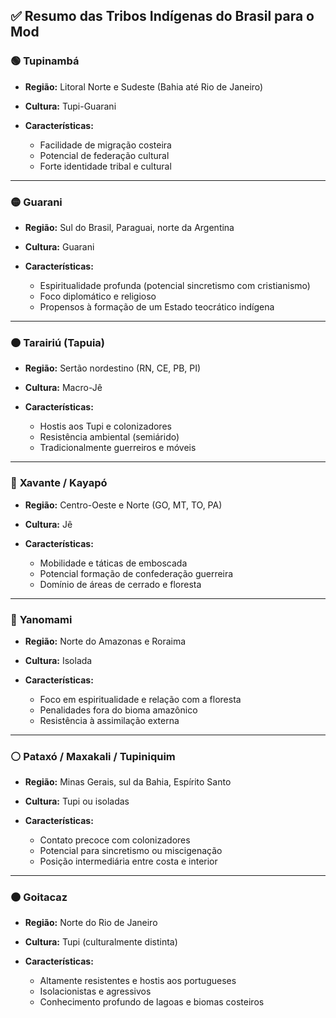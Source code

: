 ## ✅ **Resumo das Tribos Indígenas do Brasil para o Mod**

### 🟢 **Tupinambá**

* **Região:** Litoral Norte e Sudeste (Bahia até Rio de Janeiro)
* **Cultura:** Tupi-Guarani
* **Características:**

  * Facilidade de migração costeira
  * Potencial de federação cultural
  * Forte identidade tribal e cultural

---

### 🟡 **Guarani**

* **Região:** Sul do Brasil, Paraguai, norte da Argentina
* **Cultura:** Guarani
* **Características:**

  * Espiritualidade profunda (potencial sincretismo com cristianismo)
  * Foco diplomático e religioso
  * Propensos à formação de um Estado teocrático indígena

---

### 🟠 **Tarairiú (Tapuia)**

* **Região:** Sertão nordestino (RN, CE, PB, PI)
* **Cultura:** Macro-Jê
* **Características:**

  * Hostis aos Tupi e colonizadores
  * Resistência ambiental (semiárido)
  * Tradicionalmente guerreiros e móveis

---

### 🔴 **Xavante / Kayapó**

* **Região:** Centro-Oeste e Norte (GO, MT, TO, PA)
* **Cultura:** Jê
* **Características:**

  * Mobilidade e táticas de emboscada
  * Potencial formação de confederação guerreira
  * Domínio de áreas de cerrado e floresta

---

### 🔵 **Yanomami**

* **Região:** Norte do Amazonas e Roraima
* **Cultura:** Isolada
* **Características:**

  * Foco em espiritualidade e relação com a floresta
  * Penalidades fora do bioma amazônico
  * Resistência à assimilação externa

---

### ⚪ **Pataxó / Maxakali / Tupiniquim**

* **Região:** Minas Gerais, sul da Bahia, Espírito Santo
* **Cultura:** Tupi ou isoladas
* **Características:**

  * Contato precoce com colonizadores
  * Potencial para sincretismo ou miscigenação
  * Posição intermediária entre costa e interior

---

### 🟤 **Goitacaz**

* **Região:** Norte do Rio de Janeiro
* **Cultura:** Tupi (culturalmente distinta)
* **Características:**

  * Altamente resistentes e hostis aos portugueses
  * Isolacionistas e agressivos
  * Conhecimento profundo de lagoas e biomas costeiros